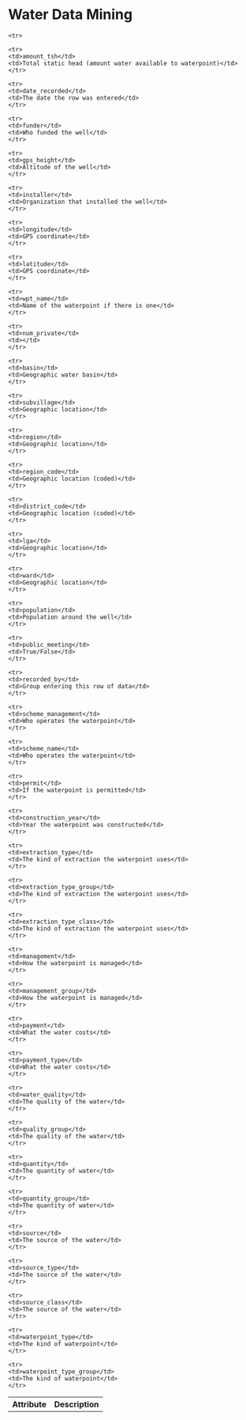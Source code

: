 # Water Data Mining

<table>
    <tr>
        <th>Attribute</th>
        <th>Description</th>
    </tr>

    <tr>

    <tr>
    <td>amount_tsh</td>
    <td>Total static head (amount water available to waterpoint)</td>
    </tr>

    <tr>
    <td>date_recorded</td>
    <td>The date the row was entered</td>
    </tr>

    <tr>
    <td>funder</td>
    <td>Who funded the well</td>
    </tr>

    <tr>
    <td>gps_height</td>
    <td>Altitude of the well</td>
    </tr>

    <tr>
    <td>installer</td>
    <td>Organization that installed the well</td>
    </tr>

    <tr>
    <td>longitude</td>
    <td>GPS coordinate</td>
    </tr>

    <tr>
    <td>latitude</td>
    <td>GPS coordinate</td>
    </tr>

    <tr>
    <td>wpt_name</td>
    <td>Name of the waterpoint if there is one</td>
    </tr>

    <tr>
    <td>num_private</td>
    <td></td>
    </tr>

    <tr>
    <td>basin</td>
    <td>Geographic water basin</td>
    </tr>

    <tr>
    <td>subvillage</td>
    <td>Geographic location</td>
    </tr>

    <tr>
    <td>region</td>
    <td>Geographic location</td>
    </tr>

    <tr>
    <td>region_code</td>
    <td>Geographic location (coded)</td>
    </tr>

    <tr>
    <td>district_code</td>
    <td>Geographic location (coded)</td>
    </tr>

    <tr>
    <td>lga</td>
    <td>Geographic location</td>
    </tr>

    <tr>
    <td>ward</td>
    <td>Geographic location</td>
    </tr>

    <tr>
    <td>population</td>
    <td>Population around the well</td>
    </tr>

    <tr>
    <td>public_meeting</td>
    <td>True/False</td>
    </tr>

    <tr>
    <td>recorded_by</td>
    <td>Group entering this row of data</td>
    </tr>

    <tr>
    <td>scheme_management</td>
    <td>Who operates the waterpoint</td>
    </tr>

    <tr>
    <td>scheme_name</td>
    <td>Who operates the waterpoint</td>
    </tr>

    <tr>
    <td>permit</td>
    <td>If the waterpoint is permitted</td>
    </tr>

    <tr>
    <td>construction_year</td>
    <td>Year the waterpoint was constructed</td>
    </tr>

    <tr>
    <td>extraction_type</td>
    <td>The kind of extraction the waterpoint uses</td>
    </tr>

    <tr>
    <td>extraction_type_group</td>
    <td>The kind of extraction the waterpoint uses</td>
    </tr>

    <tr>
    <td>extraction_type_class</td>
    <td>The kind of extraction the waterpoint uses</td>
    </tr>

    <tr>
    <td>management</td>
    <td>How the waterpoint is managed</td>
    </tr>

    <tr>
    <td>management_group</td>
    <td>How the waterpoint is managed</td>
    </tr>

    <tr>
    <td>payment</td>
    <td>What the water costs</td>
    </tr>

    <tr>
    <td>payment_type</td>
    <td>What the water costs</td>
    </tr>

    <tr>
    <td>water_quality</td>
    <td>The quality of the water</td>
    </tr>

    <tr>
    <td>quality_group</td>
    <td>The quality of the water</td>
    </tr>

    <tr>
    <td>quantity</td>
    <td>The quantity of water</td>
    </tr>

    <tr>
    <td>quantity_group</td>
    <td>The quantity of water</td>
    </tr>

    <tr>
    <td>source</td>
    <td>The source of the water</td>
    </tr>

    <tr>
    <td>source_type</td>
    <td>The source of the water</td>
    </tr>

    <tr>
    <td>source_class</td>
    <td>The source of the water</td>
    </tr>

    <tr>
    <td>waterpoint_type</td>
    <td>The kind of waterpoint</td>
    </tr>

    <tr>
    <td>waterpoint_type_group</td>
    <td>The kind of waterpoint</td>
    </tr>
</table>
